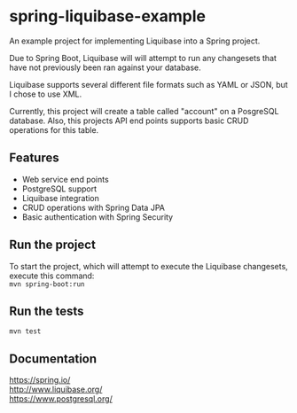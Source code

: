 # spring-liquibase-example
An example project for implementing Liquibase into a Spring project.

Due to Spring Boot, Liquibase will will attempt to run any changesets that have not previously been ran against your database. 

Liquibase supports several different file formats such as YAML or JSON, but I chose to use XML.

Currently, this project will create a table called "account" on a PosgreSQL database. Also, this projects API end points supports basic CRUD operations for this table.

**Features**
-
* Web service end points
* PostgreSQL support
* Liquibase integration
* CRUD operations with Spring Data JPA
* Basic authentication with Spring Security

**Run the project**
-
To start the project, which will attempt to execute the Liquibase changesets, execute this command:  
`mvn spring-boot:run`

**Run the tests**
-
`mvn test`

**Documentation** 
 -
https://spring.io/  
http://www.liquibase.org/  
https://www.postgresql.org/
